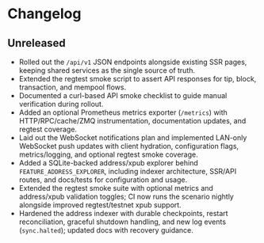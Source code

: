 # Changelog

## Unreleased
- Rolled out the `/api/v1` JSON endpoints alongside existing SSR pages, keeping shared services as the single source of truth.
- Extended the regtest smoke script to assert API responses for tip, block, transaction, and mempool flows.
- Documented a curl-based API smoke checklist to guide manual verification during rollout.
- Added an optional Prometheus metrics exporter (`/metrics`) with HTTP/RPC/cache/ZMQ instrumentation, documentation updates, and regtest coverage.
- Laid out the WebSocket notifications plan and implemented LAN-only WebSocket push updates with client hydration, configuration flags, metrics/logging, and optional regtest smoke coverage.
- Added a SQLite-backed address/xpub explorer behind `FEATURE_ADDRESS_EXPLORER`, including indexer architecture, SSR/API routes, and docs/tests for configuration and usage.
- Extended the regtest smoke suite with optional metrics and address/xpub validation toggles; CI now runs the scenario nightly alongside improved regtest/testnet xpub support.
- Hardened the address indexer with durable checkpoints, restart reconciliation, graceful shutdown handling, and new log events (`sync.halted`); updated docs with recovery guidance.
